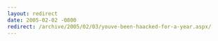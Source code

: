 ```yaml
---
layout: redirect
date: 2005-02-02 -0800
redirect: /archive/2005/02/03/youve-been-haacked-for-a-year.aspx/
---
```

